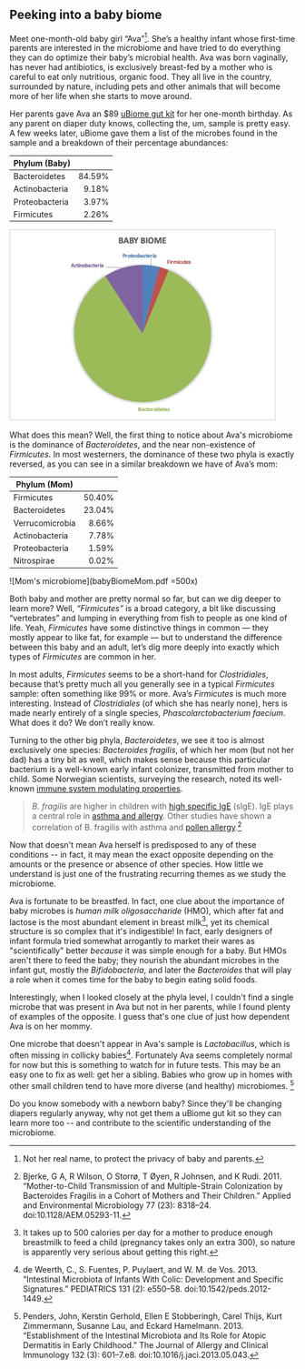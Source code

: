 Peeking into a baby biome
---
Meet one-month-old baby girl “Ava”[^babyName]. She’s a healthy infant whose first-time parents are interested in the microbiome and have tried to do everything they can do optimize their baby’s microbial health. Ava was born vaginally, has never had antibiotics, is exclusively breast-fed by a mother who is careful to eat only nutritious, organic food. They all live in the country, surrounded by nature, including pets and other animals that will become more of her life when she starts to move around.

Her parents gave Ava an $89 [uBiome gut kit](http://ubiome.com) for her one-month birthday. As any parent on diaper duty knows, collecting the, um, sample is pretty easy. A few weeks later, uBiome gave them a list of the microbes found in the sample and a breakdown of their percentage abundances:

|  Phylum (Baby)  |        |
|:---------------|-------:|
| Bacteroidetes  | 84.59% |
| Actinobacteria | 9.18%  |
| Proteobacteria | 3.97%  |
| Firmicutes     | 2.26%  |


![Baby Biome](babyBiomePhyla.jpg)

What does this mean? Well, the first thing to notice about Ava's microbiome is the dominance of *Bacteroidetes*, and the near non-existence of *Firmicutes*. In most westerners, the dominance of these two phyla is exactly reversed, as you can see in a similar breakdown we have of Ava’s mom:

| Phylum (Mom)    |        |
|-----------------|-------:|
| Firmicutes      | 50.40% |
| Bacteroidetes   | 23.04% |
| Verrucomicrobia | 8.66%  |
| Actinobacteria  | 7.78%  |
| Proteobacteria  | 1.59%  |
| Nitrospirae     | 0.02%  |

![Mom's microbiome](babyBiomeMom.pdf =500x)


Both baby and mother are pretty normal so far, but can we dig deeper to learn more? Well, *“Firmicutes”* is a broad category, a bit like discussing “vertebrates” and lumping in everything from fish to people as one kind of life. Yeah, *Firmicutes* have some distinctive things in common — they mostly appear to like fat, for example — but to understand the difference between this baby and an adult, let’s dig more deeply into exactly which types of *Firmicutes* are common in her.

In most adults, *Firmicutes* seems to be a short-hand for *Clostridiales*, because that’s pretty much all you generally see in a typical *Firmicutes* sample: often something like 99% or more. Ava’s *Firmicutes* is much more interesting. Instead of  *Clostridiales* (of which she has nearly none), hers is made nearly entirely of a single species,  *Phascolarctobacterium faecium*. What does it do? We don’t really know.

Turning to the other big phyla, *Bacteroidetes*, we see it too is almost exclusively one species: *Bacteroides fragilis*, of which her mom (but not her dad) has a tiny bit as well, which makes sense because this particular bacterium is a well-known early infant colonizer, transmitted from mother to child.  Some Norwegian scientists, surveying the research, noted its well-known [immune system modulating properties](http://aem.asm.org/content/77/23/8318.full).

>*B. fragilis* are higher in children with [high specific IgE](http://aem.asm.org/content/77/23/8318.full#ref-32) (sIgE). IgE plays a central role in [asthma and allergy](http://aem.asm.org/content/77/23/8318.full#ref-34). Other studies have shown a correlation of B. fragilis with asthma and [pollen allergy](http://aem.asm.org/content/77/23/8318.full#ref-19).[^fragilis]

Now that doesn't mean Ava herself is predisposed to any of these conditions -- in fact, it may mean the exact opposite depending on the amounts or the presence or absence of other species. How little we understand is just one of the frustrating recurring themes as we study the microbiome.

Ava is fortunate to be breastfed. In fact, one clue about the importance of baby microbes is *human milk oligosaccharide* (HMO), which after fat and lactose is the most abundant element in breast milk[^breastmilk], yet its chemical structure is so complex that it's indigestible! In fact, early designers of infant formula tried somewhat arrogantly to market their wares as "scientifically" better *because* it was simple enough for a baby. But HMOs aren't there to feed the baby; they nourish the abundant microbes in the infant gut, mostly the *Bifidobacteria*, and later the *Bacteroides* that will play a role when it comes time for the baby to begin eating solid foods.

Interestingly, when I looked closely at the phyla level, I couldn't find a single microbe that was present in Ava but not in her parents, while I found plenty of examples of the opposite. I guess that's one clue of just how dependent Ava is on her mommy.

One microbe that doesn't appear in Ava's sample is *Lactobacillus*, which is often missing in collicky babies[^collicky]. Fortunately Ava seems completely normal for now but this is something to watch for in future tests. This may be an easy one to fix as well: get her a sibling. Babies who grow up in homes with other small children tend to have more diverse (and healthy) microbiomes. [^siblings]

Do you know somebody with a newborn baby? Since they'll be changing diapers regularly anyway, why not get them a uBiome gut kit so they can learn more too -- and contribute to the scientific understanding of the microbiome.

[^babyName]: Not her real name, to protect the privacy of baby and parents.

[^breastMilk]: It takes up to 500 calories per day for a mother to produce enough breastmilk to feed a child (pregnancy takes only an extra 300), so nature is apparently very serious about getting this right.

[^fragilis]: Bjerke, G A, R Wilson, O Storrø, T Øyen, R Johnsen, and K Rudi. 2011. “Mother-to-Child Transmission of and Multiple-Strain Colonization by Bacteroides Fragilis in a Cohort of Mothers and Their Children.” Applied and Environmental Microbiology 77 (23): 8318–24. doi:10.1128/AEM.05293-11.

[^collicky]:de Weerth, C., S. Fuentes, P. Puylaert, and W. M. de Vos. 2013. “Intestinal Microbiota of Infants With Colic: Development and Specific Signatures.” PEDIATRICS 131 (2): e550–58. doi:10.1542/peds.2012-1449.

[^siblings]: Penders, John, Kerstin Gerhold, Ellen E Stobberingh, Carel Thijs, Kurt Zimmermann, Susanne Lau, and Eckard Hamelmann. 2013. “Establishment of the Intestinal Microbiota and Its Role for Atopic Dermatitis in Early Childhood.” The Journal of Allergy and Clinical Immunology 132 (3): 601–7.e8. doi:10.1016/j.jaci.2013.05.043.